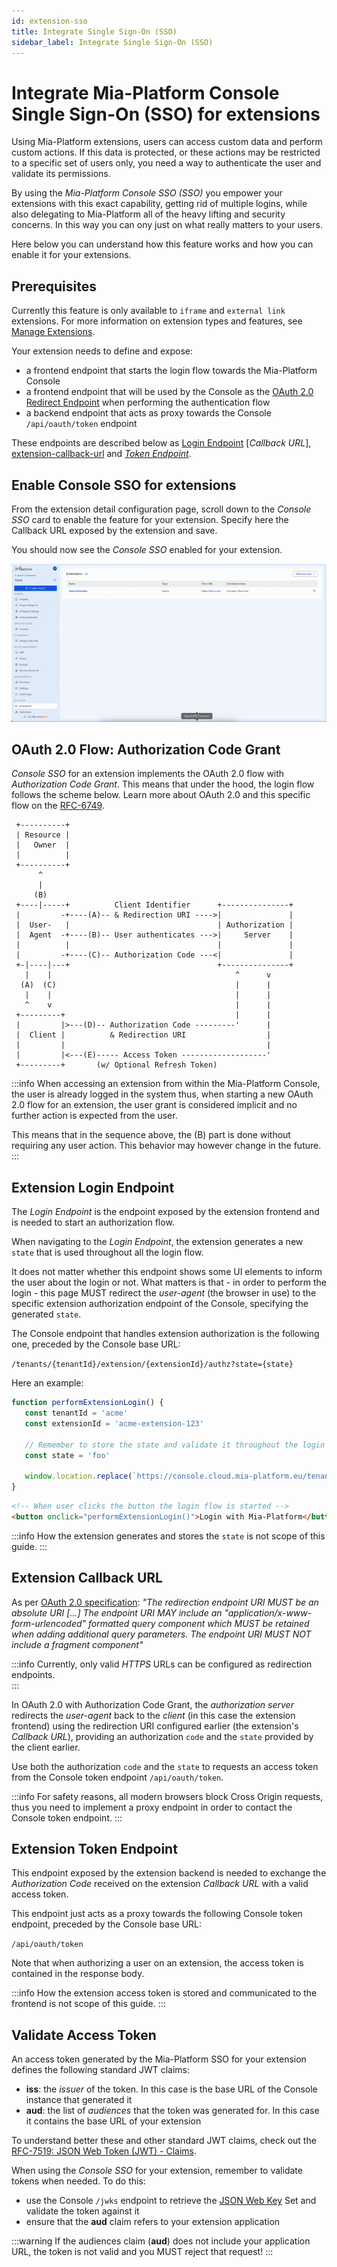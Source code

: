 ```yaml
---
id: extension-sso
title: Integrate Single Sign-On (SSO)
sidebar_label: Integrate Single Sign-On (SSO)
---
```


# Integrate Mia-Platform Console Single Sign-On (SSO) for extensions

Using Mia-Platform extensions, users can access custom data and perform custom actions. If this data is protected, or these actions may be restricted to a specific set of users only, you need a way to authenticate the user and validate its permissions.  

By using the *Mia-Platform Console SSO (SSO)* you empower your extensions with this exact capability, getting rid of multiple logins, while also delegating to Mia-Platform all of the heavy lifting and security concerns. In this way you can ony just on what really matters to your users.

Here below you can understand how this feature works and how you can enable it for your extensions.

## Prerequisites

Currently this feature is only available to `iframe` and `external link` extensions. For more information on extension types and features, see [Manage Extensions][docs-manage-extensions].

Your extension needs to define and expose:

- a frontend endpoint that starts the login flow towards the Mia-Platform Console
- a frontend endpoint that will be used by the Console as the [OAuth 2.0 Redirect Endpoint][ietf-redirection-endpoint] when performing the authentication flow
- a backend endpoint that acts as proxy towards the Console `/api/oauth/token` endpoint

These endpoints are described below as [Login Endpoint][extension-login-endpoint] [*Callback URL*], [extension-callback-url] and [*Token Endpoint*][extension-token-endpoint].

## Enable Console SSO for extensions

From the extension detail configuration page, scroll down to the *Console SSO* card to enable the feature for your extension. Specify here the Callback URL exposed by the extension and save.

You should now see the *Console SSO* enabled for your extension.

![alt text](./img/console-sso.gif)

## OAuth 2.0 Flow: Authorization Code Grant

*Console SSO* for an extension implements the OAuth 2.0 flow with *Authorization Code Grant*. This means that under the hood, the login flow follows the scheme below. Learn more about OAuth 2.0 and this specific flow on the [RFC-6749][ietf-oauth-2-auth-code-grant].

     +----------+
     | Resource |
     |   Owner  |
     |          |
     +----------+
          ^
          |
         (B)
     +----|-----+          Client Identifier      +---------------+
     |         -+----(A)-- & Redirection URI ---->|               |
     |  User-   |                                 | Authorization |
     |  Agent  -+----(B)-- User authenticates --->|     Server    |
     |          |                                 |               |
     |         -+----(C)-- Authorization Code ---<|               |
     +-|----|---+                                 +---------------+
       |    |                                         ^      v
      (A)  (C)                                        |      |
       |    |                                         |      |
       ^    v                                         |      |
     +---------+                                      |      |
     |         |>---(D)-- Authorization Code ---------'      |
     |  Client |          & Redirection URI                  |
     |         |                                             |
     |         |<---(E)----- Access Token -------------------'
     +---------+       (w/ Optional Refresh Token)

:::info
When accessing an extension from within the Mia-Platform Console, the user is already logged in the system thus, when starting a new OAuth 2.0 flow for an extension, the user grant is considered implicit and no further action is expected from the user.

This means that in the sequence above, the (B) part is done without requiring any user action. This behavior may however change in the future.
:::

## Extension Login Endpoint

The *Login Endpoint* is the endpoint exposed by the extension frontend and is needed to start an authorization flow.

When navigating to the *Login Endpoint*, the extension generates a new `state` that is used throughout all the login flow.

It does not matter whether this endpoint shows some UI elements to inform the user about the login or not. What matters is that - in order to perform the login - this page MUST redirect the *user-agent* (the browser in use) to the specific extension authorization endpoint of the Console, specifying the generated `state`.

The Console endpoint that handles extension authorization is the following one, preceded by the Console base URL:

`/tenants/{tenantId}/extension/{extensionId}/authz?state={state}`

Here an example:

```js
function performExtensionLogin() {
   const tenantId = 'acme'
   const extensionId = 'acme-extension-123'
   
   // Remember to store the state and validate it throughout the login flow
   const state = 'foo'
   
   window.location.replace(`https://console.cloud.mia-platform.eu/tenants/${tenantId}/extension/${extensionId}/authz?state=${state}`)
}
```

```html
<!-- When user clicks the button the login flow is started -->
<button onclick="performExtensionLogin()">Login with Mia-Platform</button>
```

:::info
How the extension generates and stores the `state` is not scope of this guide.
:::

## Extension Callback URL

As per [OAuth 2.0 specification][ietf-redirection-endpoint]: *"The redirection endpoint URI MUST be an absolute URI [...] The endpoint URI MAY include an "application/x-www-form-urlencoded" formatted query component which MUST be retained when adding additional query parameters. The endpoint URI MUST NOT include a fragment component"*

:::info
Currently, only valid *HTTPS* URLs can be configured as redirection endpoints.  
:::

In OAuth 2.0 with Authorization Code Grant, the *authorization server* redirects the *user-agent* back to the *client* (in this case the extension frontend) using the redirection URI configured earlier (the extension's *Callback URL*), providing an authorization `code` and the `state` provided by the client earlier.

Use both the authorization `code` and the `state` to requests an access token from the Console token endpoint `/api/oauth/token`.

:::info
For safety reasons, all modern browsers block Cross Origin requests, thus you need to implement a proxy endpoint in order to contact the Console token endpoint.
:::

## Extension Token Endpoint

This endpoint exposed by the extension backend is needed to exchange the *Authorization Code* received on the extension *Callback URL* with a valid access token.

This endpoint just acts as a proxy towards the following Console token endpoint, preceded by the Console base URL:

`/api/oauth/token`

Note that when authorizing a user on an extension, the access token is contained in the response body. 

:::info
How the extension access token is stored and communicated to the frontend is not scope of this guide.
:::

## Validate Access Token

An access token generated by the Mia-Platform SSO for your extension defines the following standard JWT claims:

- **iss**: the *issuer* of the token. In this case is the base URL of the Console instance that generated it
- **aud**: the list of *audiences* that the token was generated for. In this case it contains the base URL of your extension

To understand better these and other standard JWT claims, check out the [RFC-7519: JSON Web Token (JWT) - Claims][ietf-jwt-claims].

When using the *Console SSO* for your extension, remember to validate tokens when needed. To do this:

- use the Console `/jwks` endpoint to retrieve the [JSON Web Key][ietf-jwks] Set and validate the token against it
- ensure that the **aud** claim refers to your extension application

:::warning
If the audiences claim (**aud**) does not include your application URL, the token is not valid and you MUST reject that request!
:::

[ietf-redirection-endpoint]: https://datatracker.ietf.org/doc/html/rfc6749#section-3.1.2
[ietf-oauth-2-auth-code-grant]: https://datatracker.ietf.org/doc/html/rfc6749#section-4.1.2
[ietf-jwt-claims]: https://datatracker.ietf.org/doc/html/rfc7519#section-4.1
[ietf-jwks]: https://datatracker.ietf.org/doc/html/rfc7517

[docs-manage-extensions]: /console/company-configuration/extensions.md
[extension-login-endpoint]: #extension-login-endpoint
[extension-callback-url]: #extension-callback-url
[extension-token-endpoint]: #extension-token-endpoint